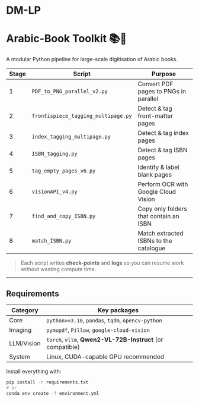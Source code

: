 # DM-LP

# Arabic-Book Toolkit 📚🚀

A modular Python pipeline for large-scale digitisation of Arabic books.

| Stage | Script | Purpose |
|-------|--------|---------|
| 1 | `PDF_to_PNG_parallel_v2.py` | Convert PDF pages to PNGs in parallel |
| 2 | `frontispiece_tagging_multipage.py` | Detect & tag front-matter pages |
| 3 | `index_tagging_multipage.py` | Detect & tag index pages |
| 4 | `ISBN_tagging.py` | Detect & tag ISBN pages |
| 5 | `tag_empty_pages_v6.py` | Identify & label blank pages |
| 6 | `visionAPI_v4.py` | Perform OCR with Google Cloud Vision |
| 7 | `find_and_copy_ISBN.py` | Copy only folders that contain an ISBN |
| 8 | `match_ISBN.py` | Match extracted ISBNs to the catalogue |

> Each script writes **check-points** and **logs** so you can resume work without wasting compute time.

---

## Requirements

| Category | Key packages |
|----------|--------------|
| Core     | `python>=3.10`, `pandas`, `tqdm`, `opencv-python` |
| Imaging  | `pymupdf`, `Pillow`, `google-cloud-vision` |
| LLM/Vision | `torch`, `vllm`, **Qwen2-VL-72B-Instruct** (or compatible) |
| System   | Linux, CUDA-capable GPU recommended |

Install everything with:

```bash
pip install -r requirements.txt
# or
conda env create -f environment.yml
